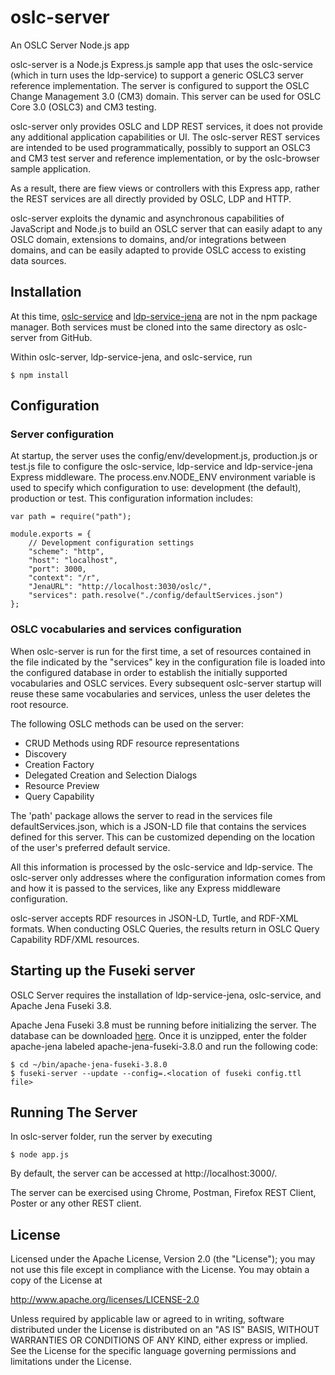 # oslc-server
An OSLC Server Node.js app

oslc-server is a Node.js Express.js sample app that uses the oslc-service (which in turn uses the ldp-service) to support a generic OSLC3 server reference implementation. The server is configured to support the OSLC Change Management 3.0 (CM3) domain. This server can be used for OSLC Core 3.0 (OSLC3) and CM3 testing.

oslc-server only provides OSLC and LDP REST services, it does not provide any additional application capabilities or UI. The oslc-server REST services are intended to be used programmatically, possibly to support an OSLC3 and CM3 test server and reference implementation, or by the oslc-browser sample application.

As a result, there are fiew views or controllers with this Express app, rather the REST services are all directly provided by OSLC, LDP and HTTP.

oslc-server exploits the dynamic and asynchronous capabilities of JavaScript and Node.js to build an OSLC server that can easily adapt to any OSLC domain, extensions to domains, and/or integrations between domains, and can be easily adapted to provide OSLC access to existing data sources. 

## Installation

At this time, [oslc-service](https://github.com/OSLC/oslc-service) and [ldp-service-jena](https://github.com/OSLC/ldp-service-jena) are not in the npm package manager. Both services must be cloned into the same directory as oslc-server from GitHub.

Within oslc-server, ldp-service-jena, and oslc-service, run 
	
	$ npm install

## Configuration

### Server configuration

At startup, the server uses the config/env/development.js, production.js or test.js file to configure the oslc-service, ldp-service and ldp-service-jena Express middleware. The process.env.NODE_ENV environment variable is used to specify which configuration to use: development (the default), production or test. This configuration information includes:

	var path = require("path");

	module.exports = {
		// Development configuration settings
		"scheme": "http",
		"host": "localhost",
		"port": 3000,
		"context": "/r",
		"JenaURL": "http://localhost:3030/oslc/",
		"services": path.resolve("./config/defaultServices.json")
	};


### OSLC vocabularies and services configuration

When oslc-server is run for the first time, a set of resources contained in the file indicated by the "services" key in the configuration file is loaded into the configured database in order to establish the initially supported vocabularies and OSLC services. Every subsequent oslc-server startup will reuse these same vocabularies and services, unless the user deletes the root resource.

The following OSLC methods can be used on the server:

- CRUD Methods using RDF resource representations
- Discovery
- Creation Factory 
- Delegated Creation and Selection Dialogs 
- Resource Preview 
- Query Capability


The 'path' package allows the server to read in the services file defaultServices.json, which is a JSON-LD file that contains the services defined for this server. This can be customized depending on the location of the user's preferred default service.

All this information is processed by the oslc-service and ldp-service. The oslc-server only addresses where the configuration information comes from and how it is passed to the services, like any Express middleware configuration.

oslc-server accepts RDF resources in JSON-LD, Turtle, and RDF-XML formats. When conducting OSLC Queries, the results return in OSLC Query Capability RDF/XML resources.


## Starting up the Fuseki server

OSLC Server requires the installation of ldp-service-jena, oslc-service, and Apache Jena Fuseki 3.8.

Apache Jena Fuseki 3.8 must be running before initializing the server. The database can be downloaded [here](https://jena.apache.org/download/#jena-fuseki). Once it is unzipped, enter the folder apache-jena labeled apache-jena-fuseki-3.8.0 and run the following code:

	$ cd ~/bin/apache-jena-fuseki-3.8.0
	$ fuseki-server --update --config=.<location of fuseki config.ttl file>


## Running The Server

In oslc-server folder, run the server by executing
	
	$ node app.js

By default, the server can be accessed at http://localhost:3000/.

The server can be exercised using Chrome, Postman, Firefox REST Client, Poster or any other REST client.


## License

Licensed under the Apache License, Version 2.0 (the "License");
you may not use this file except in compliance with the License.
You may obtain a copy of the License at

   http://www.apache.org/licenses/LICENSE-2.0

Unless required by applicable law or agreed to in writing, software
distributed under the License is distributed on an "AS IS" BASIS,
WITHOUT WARRANTIES OR CONDITIONS OF ANY KIND, either express or implied.
See the License for the specific language governing permissions and
limitations under the License.

